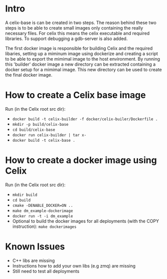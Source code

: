 # Intro

A celix-base is can be created in two steps. The reason behind these two steps is to be able to create small images only containing the 
really necessary files. For celix this means the celix executable and required libraries. To support debugging a gdb-server is also added.

The first docker image is responsible for building Celix and the required libaries, setting up a miminum image using dockerize and creating a 
script to be able to export the mimimal image to the host environment. By running this 'builder' docker image a new directory can be extracted 
containing a docker setup for a mimimal image. This new directory can be used to create the final docker image. 

# How to create a Celix base image

Run (in the Celix root src dir):
 - `docker build -t celix-builder -f docker/celix-builer/Dockerfile .`
 - `mkdir -p build/celix-base`
 - `cd build/celix-base`
 - `docker run celix-builder | tar x-`
 - `docker build -t celix-base .`


# How to create a docker image using Celix

Run (in the Celix root src dir):
 - `mkdir build`
 - `cd build`
 - `cmake -DENABLE_DOCKER=ON ..`
 - `make dm_example-dockerimage`
 - `docker run -t -i dm_example`
 -  Optional to build the docker images for all deployments (with the COPY instruction): `make dockerimages`


# Known Issues

 - C++ libs are missing
 - Instructions how to add your own libs (e.g zmq) are missing
 - Still need to test all deployments
